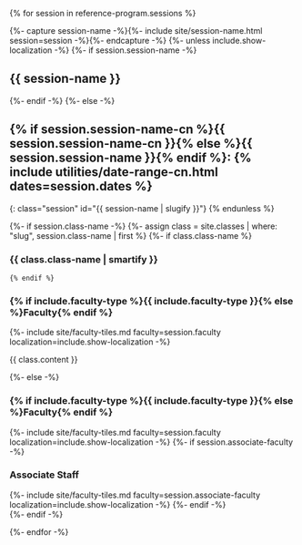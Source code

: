 {% for session in reference-program.sessions %}

{%- capture session-name -%}{%- include site/session-name.html session=session -%}{%- endcapture -%}
{%- unless include.show-localization -%}
    {%- if session.session-name -%}
    <h2 class="session" id="{{ session-name | slugify }}">{{ session-name }}</h2>
    {%- endif -%}
{%- else -%}
## {% if session.session-name-cn %}{{ session.session-name-cn }}{% else %}{{ session.session-name }}{% endif %}: {% include utilities/date-range-cn.html dates=session.dates %}
{: class="session" id="{{ session-name | slugify }}"}
{% endunless %}

{%- if session.class-name -%}
    {%- assign class = site.classes | where: "slug", session.class-name | first %}
    {%- if class.class-name %}
### {{ class.class-name | smartify }}
    {% endif %}

<div class="tiles inside-brochure class">
    <h3>{% if include.faculty-type %}{{ include.faculty-type }}{% else %}Faculty{% endif %}</h3>
    {%- include site/faculty-tiles.md faculty=session.faculty localization=include.show-localization -%}
</div>

{{ class.content }}

{%- else -%}
<div class="tiles inside-brochure">
    <h3>{% if include.faculty-type %}{{ include.faculty-type }}{% else %}Faculty{% endif %}</h3>
    {%- include site/faculty-tiles.md faculty=session.faculty localization=include.show-localization -%}
    {%- if session.associate-faculty -%}
    <h3>Associate Staff</h3>
    {%- include site/faculty-tiles.md faculty=session.associate-faculty localization=include.show-localization -%}
    {%- endif -%}
</div>
{%- endif -%}

{%- endfor -%}
